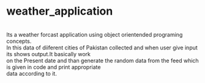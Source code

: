 # weather_application
<br>
Its a weather forcast application using object orientended programing concepts.
<br>
In this data of diiferent cities of Pakistan collected and when user give input its shows output.It basically work 
<br>
on the Present date and than generate the random data from the feed which is given in code and print appropriate 
<br>
data according to it.
